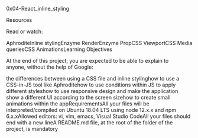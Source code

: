 0x04-React_inline_styling

Resources

Read or watch:

AphroditeInline stylingEnzyme RenderEnzyme PropCSS ViewportCSS Media queriesCSS AnimationsLearning Objectives

At the end of this project, you are expected to be able to explain to anyone, without the help of Google:

the differences between using a CSS file and inline stylinghow to use a CSS-in-JS tool like Aphroditehow to use conditions within JS to apply different styleshow to use responsive design and make the application show a different UI according to the screen sizehow to create small animations within the appRequirementsAll your files will be interpreted/compiled on Ubuntu 18.04 LTS using node 12.x.x and npm 6.x.xAllowed editors: vi, vim, emacs, Visual Studio CodeAll your files should end with a new lineA README.md file, at the root of the folder of the project, is mandatory
